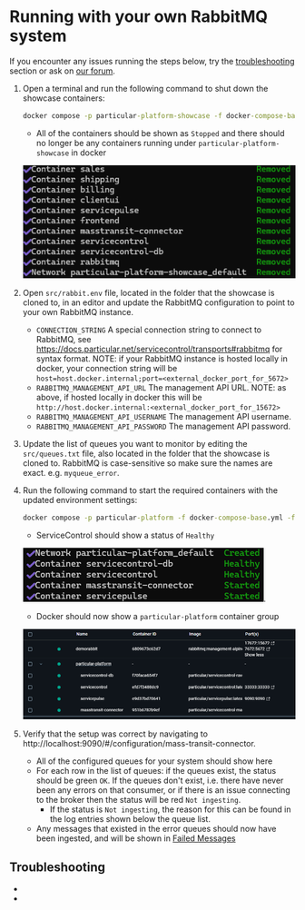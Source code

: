 # Running with your own RabbitMQ system

If you encounter any issues running the steps below, try the [troubleshooting](#troubleshooting) section or ask on [our forum](https://discuss.particular.net/tag/masstransit).

1. Open a terminal and run the following command to shut down the showcase containers:

   ```cmd
   docker compose -p particular-platform-showcase -f docker-compose-base.yml -f compose-rabbitmq.yml --env-file rabbit.env down
   ```

   - All of the containers should be shown as `Stopped` and there should no longer be any containers running under `particular-platform-showcase` in docker

   ![Docker Compose Down](./compose-down-rabbit.png "Docker Compose down results")

1. Open `src/rabbit.env` file, located in the folder that the showcase is cloned to, in an editor and update the RabbitMQ configuration to point to your own RabbitMQ instance.
   - `CONNECTION_STRING` A special connection string to connect to RabbitMQ, see https://docs.particular.net/servicecontrol/transports#rabbitmq for syntax format. NOTE: if your RabbitMQ instance is hosted locally in docker, your connection string will be `host=host.docker.internal;port=<external_docker_port_for_5672>`
   - `RABBITMQ_MANAGEMENT_API_URL` The management API URL. NOTE: as above, if hosted locally in docker this will be `http://host.docker.internal:<external_docker_port_for_15672>`
   - `RABBITMQ_MANAGEMENT_API_USERNAME` The management API username.
   - `RABBITMQ_MANAGEMENT_API_PASSWORD` The management API password.
1. Update the list of queues you want to monitor by editing the `src/queues.txt` file, also located in the folder that the showcase is cloned to. RabbitMQ is case-sensitive so make sure the names are exact. e.g. `myqueue_error`.
1. Run the following command to start the required containers with the updated environment settings:

   ```cmd
   docker compose -p particular-platform -f docker-compose-base.yml -f compose-rabbitmq-user.yml --env-file rabbit.env --profile infrastructure up -d
   ```

   - ServiceControl should show a status of `Healthy`

   ![Docker Compose Infrastructure](./compose-infrastructure-up.png "Docker Compose up infrastructure only").

   - Docker should now show a `particular-platform` container group

   ![Docker running infrastructure](./local-rabbit-docker.png "Docker running infrastructure")

1. Verify that the setup was correct by navigating to http://localhost:9090/#/configuration/mass-transit-connector.
   - All of the configured queues for your system should show here
   - For each row in the list of queues: if the queues exist, the status should be green `OK`. If the queues don't exist, i.e. there have never been any errors on that consumer, or if there is an issue connecting to the broker then the status will be red `Not ingesting`.
     - If the status is `Not ingesting`, the reason for this can be found in the log entries shown below the queue list.
   - Any messages that existed in the error queues should now have been ingested, and will be shown in [Failed Messages](http://localhost:9090/#/failed-messages/all-failed-messages)

## Troubleshooting

-
-

